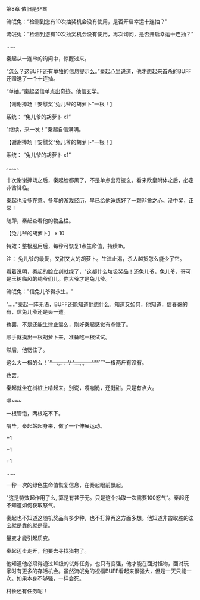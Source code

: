第8章 依旧是非酋

流氓兔：“检测到您有10次抽奖机会没有使用，是否开启幸运十连抽？”

流氓兔：“检测到您有10次抽奖机会没有使用，再次询问，是否开启幸运十连抽？”

......

秦起从一连串的询问中，惊醒过来。

“怎么？这BUFF还有单独的信息提示么。”秦起心里说道，他才想起来首杀的BUFF还赠送了一个十连抽。

“单抽。”秦起坚信单点出奇迹。他信玄学。

【谢谢捧场！安慰奖“兔儿爷的胡萝卜”一根！】

系统： “兔儿爷的胡萝卜 x1”

"继续，来一发！"秦起自信满满。

【谢谢捧场！安慰奖“兔儿爷的胡萝卜”一根！】

系统： “兔儿爷的胡萝卜 x1”

。。。。。

十次谢谢捧场之后，秦起脸都黑了，不是单点出奇迹么。看来欧皇附体之后，必定非酋降临。

秦起也没多在意。多年的游戏经历，早已给他锤炼好了一颗非酋之心。没中奖，正常！

随即，秦起查看他的物品栏。

【兔儿爷的胡萝卜】 x 10

特效：整根服用后，每秒可恢复1点生命值，持续1h。

注： 兔儿爷的最爱，又甜又大的胡萝卜。生津止渴，杀人越货怎么能少了它。

看着说明，秦起的脸立刻就绿了，"这都什么垃圾奖品！还兔儿爷，兔儿爷，哥可是玉树临风的纯爷们儿。你大爷才是兔儿爷。"

流氓兔："信兔儿爷得永生。"

"....."秦起一阵无语，BUFF还能知道他想什么。知道又如何，他知道，信春哥的有，信兔儿爷还是头一遭。

也罢，不是还能生津止渴么，刚好秦起感觉有点饿了。

顺手就摸出一根胡萝卜来，准备吃一根试试。

然后，他愣住了。

这么大一根的么！`~~"--.,_ _.-'/ '.___,,,---"""~~```'一根两斤有没有。

也罢。

秦起就坐在树桩上啃起来。别说，嘎嘣脆，还挺甜。只是有点大。

嗝~~~

一根管饱，两根吃不下。

啃毕。秦起站起身来，做了一个伸展运动。

+1

+1

+1

......

一秒一次的绿色生命值恢复信息，在秦起眼前飘起。

"这是特效起作用了么, 算是有甚于无。只是这个抽取一次需要100怒气”。秦起还不知道如何获取怒气。

秦起也不知道这随机奖品有多少种，也不打算再这方面多想。他知道非酋取胜的法宝就是靠的就是量。

量变才能引起质变。

秦起迈步走开，他要去寻找猎物了。

他知道他必须得通过10级的试炼任务，也只有变强，他才能在面对怪物，面对玩家时有更多的存活机会。虽然流氓兔的祝福BUFF看起来很强大，但是一天只能一次。如果本身不够强，一样会死。

村长还有任务呢！
